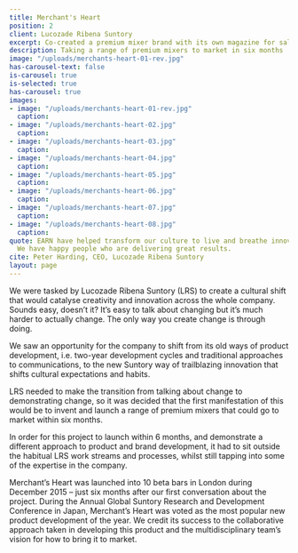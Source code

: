 ```yaml
---
title: Merchant's Heart
position: 2
client: Lucozade Ribena Suntory
excerpt: Co-created a premium mixer brand with its own magazine for sale
description: Taking a range of premium mixers to market in six months
image: "/uploads/merchants-heart-01-rev.jpg"
has-carousel-text: false
is-carousel: true
is-selected: true
has-carousel: true
images:
- image: "/uploads/merchants-heart-01-rev.jpg"
  caption:
- image: "/uploads/merchants-heart-02.jpg"
  caption: 
- image: "/uploads/merchants-heart-03.jpg"
  caption: 
- image: "/uploads/merchants-heart-04.jpg"
  caption: 
- image: "/uploads/merchants-heart-05.jpg"
  caption: 
- image: "/uploads/merchants-heart-06.jpg"
  caption: 
- image: "/uploads/merchants-heart-07.jpg"
  caption: 
- image: "/uploads/merchants-heart-08.jpg"
  caption: 
quote: EARN have helped transform our culture to live and breathe innovative thinking.
  We have happy people who are delivering great results.
cite: Peter Harding, CEO, Lucozade Ribena Suntory
layout: page
---
```


We were tasked by Lucozade Ribena Suntory (LRS) to create a cultural shift that would catalyse creativity and innovation across the whole company. Sounds easy, doesn’t it?
It’s easy to talk about changing but it’s much harder to actually change. The only way you create change is through doing.

We saw an opportunity for the company to shift from its old ways of product development, i.e. two-year development cycles and traditional approaches to communications, to the new Suntory way of trailblazing innovation that shifts cultural expectations and habits.

LRS needed to make the transition from talking about change to demonstrating change, so it was decided that the first manifestation of this would be to invent and launch a range of premium mixers that could go to market within six months.

In order for this project to launch within 6 months, and demonstrate a different approach to product and brand development, it had to sit outside the habitual LRS work streams and processes, whilst still tapping into some of the expertise in the company.

Merchant’s Heart was launched into 10 beta bars in London during December 2015 – just six months after our first conversation about the project. During the Annual Global Suntory Research and Development Conference in Japan, Merchant’s Heart was voted as the most popular new product development of the year. We credit its success to the collaborative approach taken in developing this product and the multidisciplinary team’s vision for how to bring it to market.